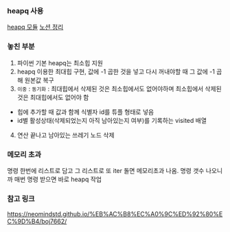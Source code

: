 
### heapq 사용
[heapq 모듈](https://www.daleseo.com/python-heapq/)
[노션 정리](https://www.notion.so/heapq-786f372dc93e474fa2c4a4d6363c4789?pvs=4)

### 놓친 부분
1. 파이썬 기본 heapq는 최소힙 지원
2. heapq 이용한 최대힙 구현, 값에 -1 곱한 것을 넣고 다시 꺼내야할 때 그 값에 -1 곱해 원본값 복구
3. `이중` : `동기화` : 최대힙에서 삭제된 것은 최소힙에서도 없어야하며 최소힙에서 삭제된 것은 최대힙에서도 없어야 함
* 힙에 추가할 때 값과 함께 식별자 id를 튜플 형태로 넣음
* id별 활성상태(삭제되었는지 아직 남아있는지 여부)를 기록하는 visited 배열
4. 연산 끝나고 남아있는 쓰레기 노드 삭제

### 메모리 초과
명령 한번에 리스트로 담고 그 리스트로 또 iter 돌면 메모리초과 나옴. 명령 갯수 나오니까 매번 명령 받으면 바로 heapq 작업

### 참고 링크
https://neomindstd.github.io/%EB%AC%B8%EC%A0%9C%ED%92%80%EC%9D%B4/boj7662/
